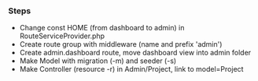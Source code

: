 ### Steps

-   Change const HOME (from dashboard to admin) in RouteServiceProvider.php
-   Create route group with middleware (name and prefix 'admin')
-   Create admin.dashboard route, move dashboard view into admin folder
-   Make Model with migration (-m) and seeder (-s)
-   Make Controller (resource -r) in Admin/Project, link to model=Project
